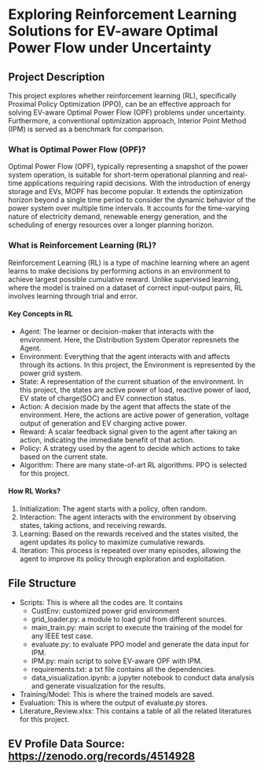 # Exploring Reinforcement Learning Solutions for EV-aware Optimal Power Flow under Uncertainty
## Project Description
This project explores whether reinforcement learning (RL), specifically Proximal Policy Optimization (PPO), can be an effective approach for solving EV-aware Optimal Power Flow (OPF) problems under uncertainty. Furthermore, a conventional optimization approach, Interior Point Method (IPM) is served as a benchmark for comparison.
### What is Optimal Power Flow (OPF)?
Optimal Power Flow (OPF), typically representing a snapshot of the power system operation, is suitable for short-term operational planning and real-time applications requiring rapid decisions. With the introduction of energy storage and EVs, MOPF has become popular. It extends the optimization horizon beyond a single time period to consider the dynamic behavior of the power system over multiple time intervals. It accounts for the time-varying nature of electricity demand, renewable energy generation, and the scheduling of energy resources over a longer planning horizon.
### What is Reinforcement Learning (RL)?
Reinforcement Learning (RL) is a type of machine learning where an agent learns to make decisions by performing actions in an environment to achieve largest possible cumulative reward. Unlike supervised learning, where the model is trained on a dataset of correct input-output pairs, RL involves learning through trial and error.
#### Key Concepts in RL
+ Agent: The learner or decision-maker that interacts with the environment. Here, the Distribution System Operator represnets the Agent.
+ Environment: Everything that the agent interacts with and affects through its actions. In this project, the Environment is represented by the power grid system.
+ State: A representation of the current situation of the environment. In this project, the states are active power of load, reactive power of laod, EV state of charge(SOC) and EV connection status.
+ Action: A decision made by the agent that affects the state of the environment. Here, the actions are active power of generation, voltage output of generation and EV charging active power.
+ Reward: A scalar feedback signal given to the agent after taking an action, indicating the immediate benefit of that action.
+ Policy: A strategy used by the agent to decide which actions to take based on the current state.
+ Algorithm: There are many state-of-art RL algorithms. PPO is selected for this project.
#### How RL Works?
1. Initialization: The agent starts with a policy, often random.
2. Interaction: The agent interacts with the environment by observing states, taking actions, and receiving rewards.
3. Learning: Based on the rewards received and the states visited, the agent updates its policy to maximize cumulative rewards.
4. Iteration: This process is repeated over many episodes, allowing the agent to improve its policy through exploration and exploitation.
## File Structure
+ Scripts: This is where all the codes are. It contains
  - CustEnv: customized power grid environment
  - grid_loader.py: a module to load grid from different sources.
  - main_train.py: main script to execute the training of the model for any IEEE test case.
  - evaluate.py: to evaluate PPO model and generate the data input for IPM.
  - IPM.py: main script to solve EV-aware OPF with IPM.
  - requirements.txt: a txt file contains all the dependencies.
  - data_visualization.ipynb: a jupyter notebook to conduct data analysis and generate visualization for the results.
+ Training/Model: This is where the trained models are saved.
+ Evaluation: This is where the output of evaluate.py stores.
+ Literature_Review.xlsx: This contains a table of all the related literatures for this project.
## EV Profile Data Source: https://zenodo.org/records/4514928

